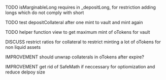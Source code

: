 TODO isMarginableLong requires in \_depositLong, for restriction adding longs which do not comply with short

TODO test depositCollateral after one mint to vault and mint again

TODO helper function view to get maximum mint of oTokens for vault

DISCUSS restrict ratios for collateral to restrict minting a lot of oTokens for non liquid assets

IMPROVEMENT should unwrap collaterals in oTokens after expire?

IMPROVEMENT get rid of SafeMath if neccessary for optiomization and reduce delpoy size
